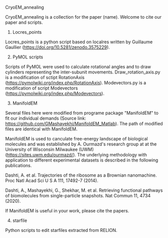 CryoEM_annealing

CryoEM_annealing is a collection for the paper (name).
Welcome to cite our paper and scripts.

1. Locres_points

Locres_points is a python script based on localres written by Guillaume Gaullier (https://doi.org/10.5281/zenodo.3575229).

2. PyMOL scripts

Scripts of PyMOL were used to calculate rotational angles and to draw cylinders representing the inter-subunit movements.
Draw_rotation_axis.py is a modification of sctipt RotationAxis (https://pymolwiki.org/index.php/RotationAxis).
Modevectors.py is a modification of script Modevectors (https://pymolwiki.org/index.php/Modevectors).

3. ManifoldEM

Several files here were modified from programe package "ManifoldEM" to fit our individual demands (Source link: https://github.com/GMashayekhi/ManifoldEM_Matlab). The path of modified files are identical with ManifoldEM. 

ManifoldEM is used to canculate free-energy landscape of biological molecules and was established by A. Ourmazd's research group at at the University of Wisconsin Milwaukee (UWM) (https://sites.uwm.edu/ourmazd/). The underlying methodology with application to different experimental datasets is described in the following publications.

Dashti, A. et al. Trajectories of the ribosome as a Brownian nanomachine. Proc Natl Acad Sci U S A 111, 17492-7 (2014).

Dashti, A., Mashayekhi, G., Shekhar, M. et al. Retrieving functional pathways of biomolecules from single-particle snapshots. Nat Commun 11, 4734 (2020).

If ManifoldEM is useful in your work, please cite the papers.

4. starfile

Python scripts to edit starfiles extracted from RELION. 
